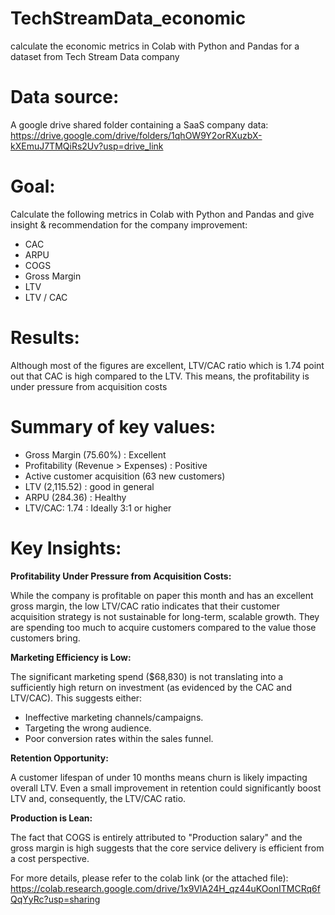 # TechStreamData_economic
calculate the economic metrics in Colab with Python and Pandas for a dataset from Tech Stream Data company

# Data source:
A google drive shared folder containing a SaaS company data:
https://drive.google.com/drive/folders/1qhOW9Y2orRXuzbX-kXEmuJ7TMQiRs2Uv?usp=drive_link

# Goal:
Calculate the following metrics in Colab with Python and Pandas and give insight & recommendation for the company improvement:
- CAC
- ARPU
- COGS
- Gross Margin
- LTV
- LTV / CAC

# Results:
Although most of the figures are excellent, LTV/CAC ratio which is 1.74 point out that CAC is high compared to the LTV.
This means, the profitability is under pressure from acquisition costs

# Summary of key values:
- Gross Margin (75.60%) : Excellent
- Profitability (Revenue > Expenses) : Positive
- Active customer acquisition (63 new customers)
- LTV (2,115.52) : good in general
- ARPU (284.36) : Healthy
- LTV/CAC: 1.74 : Ideally 3:1 or higher

# Key Insights:
**Profitability Under Pressure from Acquisition Costs:**

 While the company is profitable on paper this month and has an excellent gross margin, the low LTV/CAC ratio indicates that their customer acquisition strategy is not sustainable for long-term, scalable growth. They are spending too much to acquire customers compared to the value those customers bring.

**Marketing Efficiency is Low:**

  The significant marketing spend ($68,830) is not translating into a sufficiently high return on investment (as evidenced by the CAC and LTV/CAC). This suggests either:
*  Ineffective marketing channels/campaigns.
*  Targeting the wrong audience.
*  Poor conversion rates within the sales funnel.

**Retention Opportunity:**

A customer lifespan of under 10 months means churn is likely impacting overall LTV. Even a small improvement in retention could significantly boost LTV and, consequently, the LTV/CAC ratio.

**Production is Lean:**

The fact that COGS is entirely attributed to "Production salary" and the gross margin is high suggests that the core service delivery is efficient from a cost perspective.

For more details, please refer to the colab link (or the attached file): 
https://colab.research.google.com/drive/1x9VlA24H_qz44uKOonITMCRq6fQqYyRc?usp=sharing

